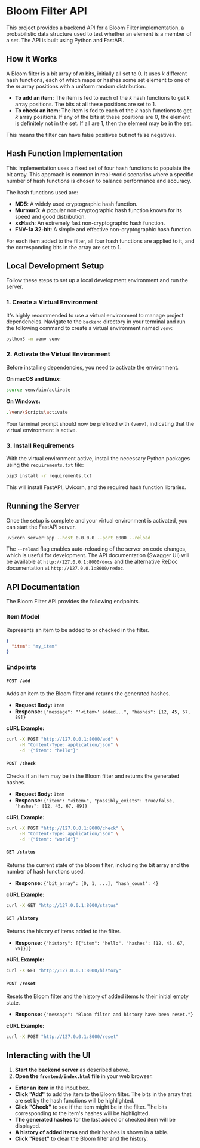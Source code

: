 # Bloom Filter API

This project provides a backend API for a Bloom Filter implementation, a probabilistic data structure used to test whether an element is a member of a set. The API is built using Python and FastAPI.

## How it Works

A Bloom filter is a bit array of *m* bits, initially all set to 0. It uses *k* different hash functions, each of which maps or hashes some set element to one of the *m* array positions with a uniform random distribution.

- **To add an item:** The item is fed to each of the *k* hash functions to get *k* array positions. The bits at all these positions are set to 1.
- **To check an item:** The item is fed to each of the *k* hash functions to get *k* array positions. If any of the bits at these positions are 0, the element is definitely not in the set. If all are 1, then the element may be in the set.

This means the filter can have false positives but not false negatives.

## Hash Function Implementation

This implementation uses a fixed set of four hash functions to populate the bit array. This approach is common in real-world scenarios where a specific number of hash functions is chosen to balance performance and accuracy.

The hash functions used are:

- **MD5**: A widely used cryptographic hash function.
- **Murmur3**: A popular non-cryptographic hash function known for its speed and good distribution.
- **xxHash**: An extremely fast non-cryptographic hash function.
- **FNV-1a 32-bit**: A simple and effective non-cryptographic hash function.

For each item added to the filter, all four hash functions are applied to it, and the corresponding bits in the array are set to 1.

## Local Development Setup

Follow these steps to set up a local development environment and run the server.

### 1. Create a Virtual Environment

It's highly recommended to use a virtual environment to manage project dependencies. Navigate to the `backend` directory in your terminal and run the following command to create a virtual environment named `venv`:

```bash
python3 -m venv venv
```

### 2. Activate the Virtual Environment

Before installing dependencies, you need to activate the environment.

**On macOS and Linux:**

```bash
source venv/bin/activate
```

**On Windows:**

```bash
.\venv\Scripts\activate
```

Your terminal prompt should now be prefixed with `(venv)`, indicating that the virtual environment is active.

### 3. Install Requirements

With the virtual environment active, install the necessary Python packages using the `requirements.txt` file:

```bash
pip3 install -r requirements.txt
```

This will install FastAPI, Uvicorn, and the required hash function libraries.

## Running the Server

Once the setup is complete and your virtual environment is activated, you can start the FastAPI server.

```bash
uvicorn server:app --host 0.0.0.0 --port 8000 --reload
```

The `--reload` flag enables auto-reloading of the server on code changes, which is useful for development.
The API documentation (Swagger UI) will be available at `http://127.0.0.1:8000/docs` and the alternative ReDoc documentation at `http://127.0.0.1:8000/redoc`.

## API Documentation

The Bloom Filter API provides the following endpoints.

### Item Model

Represents an item to be added to or checked in the filter.

```json
{
  "item": "my_item"
}
```

### Endpoints

#### `POST /add`

Adds an item to the Bloom filter and returns the generated hashes.

- **Request Body:** `Item`
- **Response:** `{"message": "'<item>' added...", "hashes": [12, 45, 67, 89]}`

**cURL Example:**

```bash
curl -X POST "http://127.0.0.1:8000/add" \
     -H "Content-Type: application/json" \
     -d '{"item": "hello"}'
```

#### `POST /check`

Checks if an item may be in the Bloom filter and returns the generated hashes.

- **Request Body:** `Item`
- **Response:** `{"item": "<item>", "possibly_exists": true/false, "hashes": [12, 45, 67, 89]}`

**cURL Example:**

```bash
curl -X POST "http://127.0.0.1:8000/check" \
     -H "Content-Type: application/json" \
     -d '{"item": "world"}'
```

#### `GET /status`

Returns the current state of the bloom filter, including the bit array and the number of hash functions used.

- **Response:** `{"bit_array": [0, 1, ...], "hash_count": 4}`

**cURL Example:**

```bash
curl -X GET "http://127.0.0.1:8000/status"
```

#### `GET /history`

Returns the history of items added to the filter.

- **Response:** `{"history": [{"item": "hello", "hashes": [12, 45, 67, 89]}]}`

**cURL Example:**

```bash
curl -X GET "http://127.0.0.1:8000/history"
```

#### `POST /reset`

Resets the Bloom filter and the history of added items to their initial empty state.

- **Response:** `{"message": "Bloom filter and history have been reset."}`

**cURL Example:**

```bash
curl -X POST "http://127.0.0.1:8000/reset"
```

## Interacting with the UI

1.  **Start the backend server** as described above.
2.  **Open the `frontend/index.html` file** in your web browser.

- **Enter an item** in the input box.
- **Click "Add"** to add the item to the Bloom filter. The bits in the array that are set by the hash functions will be highlighted.
- **Click "Check"** to see if the item might be in the filter. The bits corresponding to the item's hashes will be highlighted.
- **The generated hashes** for the last added or checked item will be displayed.
- **A history of added items** and their hashes is shown in a table.
- **Click "Reset"** to clear the Bloom filter and the history.


